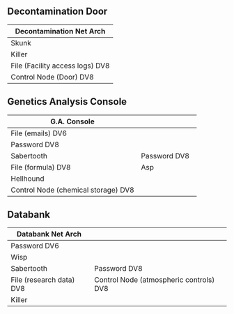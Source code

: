 ## Decontamination Door

| Decontamination Net Arch        |
| ------------------------------- |
| Skunk                           |
| Killer                          |
| File (Facility access logs) DV8 |
| Control Node (Door) DV8         |

## Genetics Analysis Console

| G.A. Console                        |                |
| ----------------------------------- | -------------- |
| File (emails) DV6                   |                |
| Password DV8                        |                |
| Sabertooth                          | Password DV8   |
| File (formula) DV8                  | Asp            |
| Hellhound                           |                |
| Control Node (chemical storage) DV8 |                |

## Databank

| Databank Net Arch | |
| ---- | ---- |
| Password DV6 | |
| Wisp | |
| Sabertooth               | Password DV8 |
| File (research data) DV8 | Control Node (atmospheric controls) DV8 |
| Killer | |

